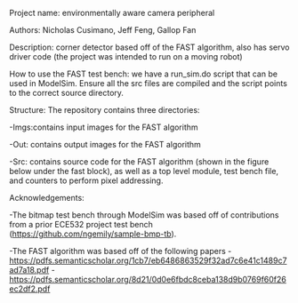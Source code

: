 Project name: environmentally aware camera peripheral

Authors: Nicholas Cusimano, Jeff Feng, Gallop Fan

Description: corner detector based off of the FAST algorithm, also has servo driver code (the project was intended to run on a moving robot)

How to use the FAST test bench: we have a run_sim.do script that can be used in ModelSim. Ensure all the src files are compiled and the script points to the correct source directory. 

Structure: The repository contains three directories: 

  -Imgs:contains input images for the FAST algorithm

  -Out: contains output images for the FAST algorithm

  -Src: contains source code for the FAST algorithm (shown in the figure below under the fast block), as well as a top level module, test bench file, and counters to perform pixel addressing.

Acknowledgements: 

  -The bitmap test bench through ModelSim was based off of contributions from a prior ECE532 project test bench (https://github.com/ngemily/sample-bmp-tb).
  
  -The FAST algorithm was based off of the following papers
      -https://pdfs.semanticscholar.org/1cb7/eb6486863529f32ad7c6e41c1489c7ad7a18.pdf
      -https://pdfs.semanticscholar.org/8d21/0d0e6fbdc8ceba138d9b0769f60f26ec2df2.pdf 

